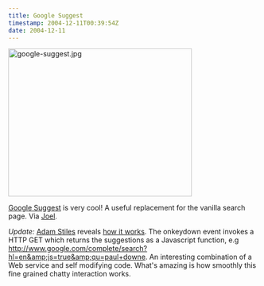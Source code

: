 ```yaml
---
title: Google Suggest
timestamp: 2004-12-11T00:39:54Z
date: 2004-12-11
---
```


<img alt="google-suggest.jpg" src="http://blog.whatfettle.com/archives/google-suggest.jpg" width="369" height="298" border="0" />

<a href='http://www.google.co.uk/webhp?complete=1&amp;hl=en'>Google Suggest</a> is very cool! A useful replacement for the vanilla search page. Via <a href='http://www.joelonsoftware.com/'>Joel</a>.

<i>Update:</i> <a href='http://www.adamstiles.com/'>Adam Stiles</a> reveals <a href='http://www.adamstiles.com/adam/2004/12/hacking_google_.html'>how it works</a>. The onkeydown event invokes a HTTP GET which returns the suggestions as a Javascript function, e.g <a href='http://www.google.com/complete/search?hl=en&amp;js=true&amp;qu=paul+downe'>http://www.google.com/complete/search?hl=en&amp;js=true&amp;qu=paul+downe</a>. An interesting combination of a Web service and self modifying code. What's amazing is how smoothly this fine grained chatty interaction works.